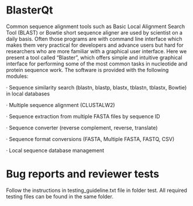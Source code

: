 # BlasterQt

Common sequence alignment tools such as Basic Local Alignment Search Tool (BLAST) or Bowtie short sequence aligner are used by scientist on a daily basis. Often those programs are with command line interface which makes them very practical for developers and advance users but hard for researchers who are more familiar with a graphical user interface. Here we present a tool called “Blaster”, which offers simple and intuitive graphical interface for performing some of the most common tasks in nucleotide and protein sequence work. The software is provided with the following modules:

·        Sequence similarity search (blastn, blastp, blastx, tblastn, tblastx, Bowtie) in local databases

·        Multiple sequence alignment (CLUSTALW2)

·        Sequence extraction from multiple FASTA files by sequence ID

·        Sequence converter (reverse complement, reverse, translate)

·        Sequence format conversions (FASTA, Multiple FASTA, FASTQ, CSV)

·        Local sequence database management


# Bug reports and reviewer tests

Follow the instructions in testing_guideline.txt file in folder test. All required testing files can be found in the same folder.
